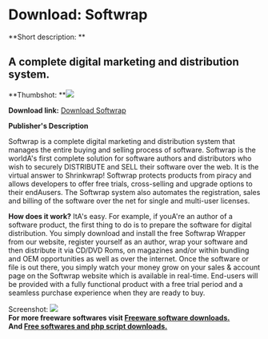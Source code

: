 # Download: Softwrap

**Short description: **

## A complete digital marketing and distribution system.

  
**Thumbshot: **![](http://www.freewarefiles.com/screenshot/softwrap_md.gif)   
  
**Download link:** [Download Softwrap](http://freesoftwares.boysofts.com/Softwrap_program_3953.html)  
  

**Publisher's Description**  
  

Softwrap is a complete digital marketing and distribution system that manages
the entire buying and selling process of software. Softwrap is the worldA's
first complete solution for software authors and distributors who wish to
securely DISTRIBUTE and SELL their software over the web. It is the virtual
answer to Shrinkwrap! Softwrap protects products from piracy and allows
developers to offer free trials, cross-selling and upgrade options to their
endAusers. The Softwrap system also automates the registration, sales and
billing of the software over the net for single and multi-user licenses.

**How does it work?** ItA's easy. For example, if youA're an author of a software product, the first thing to do is to prepare the software for digital distribution. You simply download and install the free Softwrap Wrapper from our website, register yourself as an author, wrap your software and then distribute it via CD/DVD Roms, on magazines and/or within bundling and OEM opportunities as well as over the internet. Once the software or file is out there, you simply watch your money grow on your sales & account page on the Softwrap website which is available in real-time. End-users will be provided with a fully functional product with a free trial period and a seamless purchase experience when they are ready to buy.

  
  
Screenshot: ![](http://www.freewarefiles.com/screenshot/softwrap.gif)  
**For more freeware softwares visit [Freeware software downloads.](http://freesoftwares.boysofts.com/)**   
**And [Free softwares and php script downloads.](http://www.boysofts.com/)**

